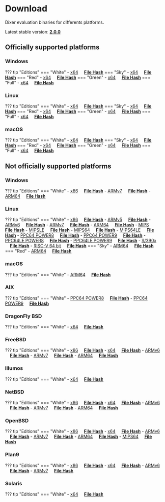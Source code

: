 # Download

Dixer evaluation binaries for differents platforms.

Latest stable version: [**2.0.0**](Changelog.md#200-_-unreleased)

## Officially supported platforms

### Windows

??? tip "Editions"
    === "White"
        - [x64](../dl/2.0.0/white/windows/dixer_amd64.exe) &nbsp;&nbsp;&nbsp; **<a href="../dl/?info=2.0.0/white/windows/dixer_amd64.exe" target="_blank">File Hash</a>**
    === "Sky"
        - [x64](../dl/2.0.0/sky/windows/dixer_amd64.exe) &nbsp;&nbsp;&nbsp; **<a href="../dl/?info=2.0.0/sky/windows/dixer_amd64.exe" target="_blank">File Hash</a>**
    === "Red"
        - [x64](../dl/2.0.0/red/windows/dixer_amd64.exe) &nbsp;&nbsp;&nbsp; **<a href="../dl/?info=2.0.0/red/windows/dixer_amd64.exe" target="_blank">File Hash</a>**
    === "Green"
        - [x64](../dl/2.0.0/green/windows/dixer_amd64.exe) &nbsp;&nbsp;&nbsp; **<a href="../dl/?info=2.0.0/green/windows/dixer_amd64.exe" target="_blank">File Hash</a>**
    === "Full"
        - [x64](../dl/2.0.0/full/windows/dixer_amd64.exe) &nbsp;&nbsp;&nbsp; **<a href="../dl/?info=2.0.0/full/windows/dixer_amd64.exe" target="_blank">File Hash</a>**

### Linux

??? tip "Editions"
    === "White"
        - [x64](../dl/2.0.0/white/linux/dixer_amd64) &nbsp;&nbsp;&nbsp; **<a href="../dl/?info=2.0.0/white/linux/dixer_amd64" target="_blank">File Hash</a>**
    === "Sky"
        - [x64](../dl/2.0.0/sky/linux/dixer_amd64) &nbsp;&nbsp;&nbsp; **<a href="../dl/?info=2.0.0/sky/linux/dixer_amd64" target="_blank">File Hash</a>**
    === "Red"
        - [x64](../dl/2.0.0/red/linux/dixer_amd64) &nbsp;&nbsp;&nbsp; **<a href="../dl/?info=2.0.0/red/linux/dixer_amd64" target="_blank">File Hash</a>**
    === "Green"
        - [x64](../dl/2.0.0/green/linux/dixer_amd64) &nbsp;&nbsp;&nbsp; **<a href="../dl/?info=2.0.0/green/linux/dixer_amd64" target="_blank">File Hash</a>**
    === "Full"
        - [x64](../dl/2.0.0/full/linux/dixer_amd64) &nbsp;&nbsp;&nbsp; **<a href="../dl/?info=2.0.0/full/linux/dixer_amd64" target="_blank">File Hash</a>**

### macOS

??? tip "Editions"
    === "White"
        - [x64](../dl/2.0.0/white/darwin/dixer_amd64) &nbsp;&nbsp;&nbsp; **<a href="../dl/?info=2.0.0/white/darwin/dixer_amd64" target="_blank">File Hash</a>**
    === "Sky"
        - [x64](../dl/2.0.0/sky/darwin/dixer_amd64) &nbsp;&nbsp;&nbsp; **<a href="../dl/?info=2.0.0/sky/darwin/dixer_amd64" target="_blank">File Hash</a>**
    === "Red"
        - [x64](../dl/2.0.0/red/darwin/dixer_amd64) &nbsp;&nbsp;&nbsp; **<a href="../dl/?info=2.0.0/red/darwin/dixer_amd64" target="_blank">File Hash</a>**
    === "Green"
        - [x64](../dl/2.0.0/green/darwin/dixer_amd64) &nbsp;&nbsp;&nbsp; **<a href="../dl/?info=2.0.0/green/darwin/dixer_amd64" target="_blank">File Hash</a>**
    === "Full"
        - [x64](../dl/2.0.0/full/darwin/dixer_amd64) &nbsp;&nbsp;&nbsp; **<a href="../dl/?info=2.0.0/full/darwin/dixer_amd64" target="_blank">File Hash</a>**

## Not officially supported platforms

### Windows

??? tip "Editions"
    === "White"
        - [x86](../dl/2.0.0/white/windows/dixer_386.exe) &nbsp;&nbsp;&nbsp; **<a href="../dl/?info=2.0.0/white/windows/dixer_386.exe" target="_blank">File Hash</a>**
        - [ARMv7](../dl/2.0.0/white/windows/dixer_armV7.exe) &nbsp;&nbsp;&nbsp; **<a href="../dl/?info=2.0.0/white/windows/dixer_armV7.exe" target="_blank">File Hash</a>**
        - [ARM64](../dl/2.0.0/white/windows/dixer_arm64.exe) &nbsp;&nbsp;&nbsp; **<a href="../dl/?info=2.0.0/white/windows/dixer_arm64.exe" target="_blank">File Hash</a>**

### Linux

??? tip "Editions"
    === "White"
        - [x86](../dl/2.0.0/white/linux/dixer_386) &nbsp;&nbsp;&nbsp; **<a href="../dl/?info=2.0.0/white/linux/dixer_386" target="_blank">File Hash</a>**
        - [ARMv5](../dl/2.0.0/white/linux/dixer_armV5) &nbsp;&nbsp;&nbsp; **<a href="../dl/?info=2.0.0/white/linux/dixer_armV5" target="_blank">File Hash</a>**
        - [ARMv6](../dl/2.0.0/white/linux/dixer_armV6) &nbsp;&nbsp;&nbsp; **<a href="../dl/?info=2.0.0/white/linux/dixer_armV6" target="_blank">File Hash</a>**
        - [ARMv7](../dl/2.0.0/white/linux/dixer_armV7) &nbsp;&nbsp;&nbsp; **<a href="../dl/?info=2.0.0/white/linux/dixer_armV7" target="_blank">File Hash</a>**
        - [ARM64](../dl/2.0.0/white/linux/dixer_arm64) &nbsp;&nbsp;&nbsp; **<a href="../dl/?info=2.0.0/white/linux/dixer_arm64" target="_blank">File Hash</a>**
        - [MIPS](../dl/2.0.0/white/linux/dixer_mips) &nbsp;&nbsp;&nbsp; **<a href="../dl/?info=2.0.0/white/linux/dixer_mips" target="_blank">File Hash</a>**
        - [MIPSLE](../dl/2.0.0/white/linux/dixer_mipsle) &nbsp;&nbsp;&nbsp; **<a href="../dl/?info=2.0.0/white/linux/dixer_mipsle" target="_blank">File Hash</a>**
        - [MIPS64](../dl/2.0.0/white/linux/dixer_mips64) &nbsp;&nbsp;&nbsp; **<a href="../dl/?info=2.0.0/white/linux/dixer_mips64" target="_blank">File Hash</a>**
        - [MIPS64LE](../dl/2.0.0/white/linux/dixer_mips64le) &nbsp;&nbsp;&nbsp; **<a href="../dl/?info=2.0.0/white/linux/dixer_mips64le" target="_blank">File Hash</a>**
        - [PPC64 POWER8](../dl/2.0.0/white/linux/dixer_ppc64_power8) &nbsp;&nbsp;&nbsp; **<a href="../dl/?info=2.0.0/white/linux/dixer_ppc64_power8" target="_blank">File Hash</a>**
        - [PPC64 POWER9](../dl/2.0.0/white/linux/dixer_ppc64_power9) &nbsp;&nbsp;&nbsp; **<a href="../dl/?info=2.0.0/white/linux/dixer_ppc64_power9" target="_blank">File Hash</a>**
        - [PPC64LE POWER8](../dl/2.0.0/white/linux/dixer_ppc64le_power8) &nbsp;&nbsp;&nbsp; **<a href="../dl/?info=2.0.0/white/linux/dixer_ppc64le_power8" target="_blank">File Hash</a>**
        - [PPC64LE POWER9](../dl/2.0.0/white/linux/dixer_ppc64le_power9) &nbsp;&nbsp;&nbsp; **<a href="../dl/?info=2.0.0/white/linux/dixer_ppc64le_power9" target="_blank">File Hash</a>**
        - [S/390x](../dl/2.0.0/white/linux/dixer_s390x) &nbsp;&nbsp;&nbsp; **<a href="../dl/?info=2.0.0/white/linux/dixer_s390x" target="_blank">File Hash</a>**
        - [RISC-V 64 bit](../dl/2.0.0/white/linux/dixer_riscv64) &nbsp;&nbsp;&nbsp; **<a href="../dl/?info=2.0.0/white/linux/dixer_riscv64" target="_blank">File Hash</a>**
    === "Sky"
        - [ARM64](../dl/2.0.0/sky/linux/dixer_arm64) &nbsp;&nbsp;&nbsp; **<a href="../dl/?info=2.0.0/sky/linux/dixer_arm64" target="_blank">File Hash</a>**
    === "Red"
        - [ARM64](../dl/2.0.0/red/linux/dixer_arm64) &nbsp;&nbsp;&nbsp; **<a href="../dl/?info=2.0.0/red/linux/dixer_arm64" target="_blank">File Hash</a>**

### macOS

??? tip "Editions"
    === "White"
        - [ARM64](../dl/2.0.0/white/darwin/dixer_arm64) &nbsp;&nbsp;&nbsp; **<a href="../dl/?info=2.0.0/white/darwin/dixer_arm64" target="_blank">File Hash</a>**

### AIX

??? tip "Editions"
    === "White"
        - [PPC64 POWER8](../dl/2.0.0/white/aix/dixer_ppc64_power8) &nbsp;&nbsp;&nbsp; **<a href="../dl/?info=2.0.0/white/aix/dixer_ppc64_power8" target="_blank">File Hash</a>**
        - [PPC64 POWER9](../dl/2.0.0/white/aix/dixer_ppc64_power9) &nbsp;&nbsp;&nbsp; **<a href="../dl/?info=2.0.0/white/aix/dixer_ppc64_power9" target="_blank">File Hash</a>**

### DragonFly BSD

??? tip "Editions"
    === "White"
        - [x64](../dl/2.0.0/white/dragonfly/dixer_amd64) &nbsp;&nbsp;&nbsp; **<a href="../dl/?info=2.0.0/white/dragonfly/dixer_amd64" target="_blank">File Hash</a>**

### FreeBSD

??? tip "Editions"
    === "White"
        - [x86](../dl/2.0.0/white/freebsd/dixer_386) &nbsp;&nbsp;&nbsp; **<a href="../dl/?info=2.0.0/white/freebsd/dixer_386" target="_blank">File Hash</a>**
        - [x64](../dl/2.0.0/white/freebsd/dixer_amd64) &nbsp;&nbsp;&nbsp; **<a href="../dl/?info=2.0.0/white/freebsd/dixer_amd64" target="_blank">File Hash</a>**
        - [ARMv6](../dl/2.0.0/white/freebsd/dixer_armV6) &nbsp;&nbsp;&nbsp; **<a href="../dl/?info=2.0.0/white/freebsd/dixer_armV6" target="_blank">File Hash</a>**
        - [ARMv7](../dl/2.0.0/white/freebsd/dixer_armV7) &nbsp;&nbsp;&nbsp; **<a href="../dl/?info=2.0.0/white/freebsd/dixer_armV7" target="_blank">File Hash</a>**
        - [ARM64](../dl/2.0.0/white/freebsd/dixer_arm64) &nbsp;&nbsp;&nbsp; **<a href="../dl/?info=2.0.0/white/freebsd/dixer_arm64" target="_blank">File Hash</a>**

### Illumos

??? tip "Editions"
    === "White"
        - [x64](../dl/2.0.0/white/illumos/dixer_amd64) &nbsp;&nbsp;&nbsp; **<a href="../dl/?info=2.0.0/white/illumos/dixer_amd64" target="_blank">File Hash</a>**

### NetBSD

??? tip "Editions"
    === "White"
        - [x86](../dl/2.0.0/white/netbsd/dixer_386) &nbsp;&nbsp;&nbsp; **<a href="../dl/?info=2.0.0/white/netbsd/dixer_386" target="_blank">File Hash</a>**
        - [x64](../dl/2.0.0/white/netbsd/dixer_amd64) &nbsp;&nbsp;&nbsp; **<a href="../dl/?info=2.0.0/white/netbsd/dixer_amd64" target="_blank">File Hash</a>**
        - [ARMv6](../dl/2.0.0/white/netbsd/dixer_armV6) &nbsp;&nbsp;&nbsp; **<a href="../dl/?info=2.0.0/white/netbsd/dixer_armV6" target="_blank">File Hash</a>**
        - [ARMv7](../dl/2.0.0/white/netbsd/dixer_armV7) &nbsp;&nbsp;&nbsp; **<a href="../dl/?info=2.0.0/white/netbsd/dixer_armV7" target="_blank">File Hash</a>**
        - [ARM64](../dl/2.0.0/white/netbsd/dixer_arm64) &nbsp;&nbsp;&nbsp; **<a href="../dl/?info=2.0.0/white/netbsd/dixer_arm64" target="_blank">File Hash</a>**

### OpenBSD

??? tip "Editions"
    === "White"
        - [x86](../dl/2.0.0/white/openbsd/dixer_386) &nbsp;&nbsp;&nbsp; **<a href="../dl/?info=2.0.0/white/openbsd/dixer_386" target="_blank">File Hash</a>**
        - [x64](../dl/2.0.0/white/openbsd/dixer_amd64) &nbsp;&nbsp;&nbsp; **<a href="../dl/?info=2.0.0/white/openbsd/dixer_amd64" target="_blank">File Hash</a>**
        - [ARMv6](../dl/2.0.0/white/openbsd/dixer_armV6) &nbsp;&nbsp;&nbsp; **<a href="../dl/?info=2.0.0/white/openbsd/dixer_armV6" target="_blank">File Hash</a>**
        - [ARMv7](../dl/2.0.0/white/openbsd/dixer_armV7) &nbsp;&nbsp;&nbsp; **<a href="../dl/?info=2.0.0/white/openbsd/dixer_armV7" target="_blank">File Hash</a>**
        - [ARM64](../dl/2.0.0/white/openbsd/dixer_arm64) &nbsp;&nbsp;&nbsp; **<a href="../dl/?info=2.0.0/white/openbsd/dixer_arm64" target="_blank">File Hash</a>**
        - [MIPS64](../dl/2.0.0/white/openbsd/dixer_mips64) &nbsp;&nbsp;&nbsp; **<a href="../dl/?info=2.0.0/white/openbsd/dixer_mips64" target="_blank">File Hash</a>**

### Plan9

??? tip "Editions"
    === "White"
        - [x86](../dl/2.0.0/white/plan9/dixer_386) &nbsp;&nbsp;&nbsp; **<a href="../dl/?info=2.0.0/white/plan9/dixer_386" target="_blank">File Hash</a>**
        - [x64](../dl/2.0.0/white/plan9/dixer_amd64) &nbsp;&nbsp;&nbsp; **<a href="../dl/?info=2.0.0/white/plan9/dixer_amd64" target="_blank">File Hash</a>**
        - [ARMv6](../dl/2.0.0/white/plan9/dixer_armV6) &nbsp;&nbsp;&nbsp; **<a href="../dl/?info=2.0.0/white/plan9/dixer_armV6" target="_blank">File Hash</a>**
        - [ARMv7](../dl/2.0.0/white/plan9/dixer_armV7) &nbsp;&nbsp;&nbsp; **<a href="../dl/?info=2.0.0/white/plan9/dixer_armV7" target="_blank">File Hash</a>**

### Solaris

??? tip "Editions"
    === "White"
        - [x64](../dl/2.0.0/white/solaris/dixer_amd64) &nbsp;&nbsp;&nbsp; **<a href="../dl/?info=2.0.0/white/solaris/dixer_amd64" target="_blank">File Hash</a>**
